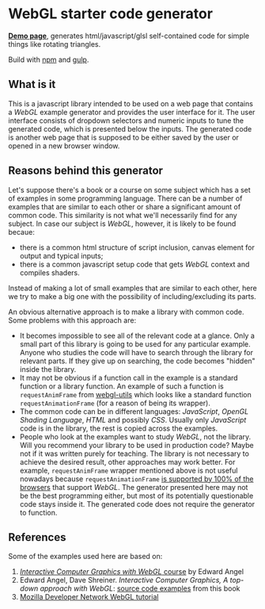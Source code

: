 # WebGL starter code generator

**[Demo page][demo-en-base]**, generates html/javascript/glsl self-contained code for simple things like rotating triangles.

Build with [npm] and [gulp].

## What is it

This is a javascript library intended to be used on a web page that contains a *WebGL* example generator and provides the user interface for it.
The user interface consists of dropdown selectors and numeric inputs to tune the generated code, which is presented below the inputs.
The generated code is another web page that is supposed to be either saved by the user or opened in a new browser window.

## Reasons behind this generator

Let's suppose there's a book or a course on some subject which has a set of examples in some programming language.
There can be a number of examples that are similar to each other or share a significant amount of common code.
This similarity is not what we'll necessarily find for any subject.
In case our subject is *WebGL*, however, it is likely to be found becaue:

* there is a common html structure of script inclusion, canvas element for output and typical inputs;
* there is a common javascript setup code that gets *WebGL* context and compiles shaders.

Instead of making a lot of small examples that are similar to each other, here we try to make a big one
with the possibility of including/excluding its parts.

An obvious alternative approach is to make a library with common code.
Some problems with this approach are:

* It becomes impossible to see all of the relevant code at a glance.
  Only a small part of this library is going to be used for any particular example.
  Anyone who studies the code will have to search through the library for relevant parts.
  If they give up on searching, the code becomes "hidden" inside the library.
* It may not be obvious if a function call in the example is a standard function or a library function.
  An example of such a function is `requestAnimFrame` from [webgl-utils] which looks like a standard function `requestAnimationFrame`
  (for a reason of being its wrapper).
* The common code can be in different languages: *JavaScript*, *OpenGL Shading Language*, *HTML* and possibly *CSS*.
  Usually only *JavaScript* code is in the library, the rest is copied across the examples.
* People who look at the examples want to study *WebGL*, not the library.
  Will you recommend your library to be used in production code?
  Maybe not if it was written purely for teaching.
  The library is not necessary to achieve the desired result, other approaches may work better.
  For example, `requestAnimFrame` wrapper mentioned above is not useful nowadays because `requestAnimationFrame` [is supported by 100% of the browsers][webglstats] that support *WebGL*.
  The generator presented here may not be the best programming either, but most of its potentially questionable code stays inside it.
  The generated code does not require the generator to function.

## References

Some of the examples used here are based on:

1. [*Interactive Computer Graphics with WebGL* course][esangel-course] by Edward Angel
2. Edward Angel, Dave Shreiner. *Interactive Computer Graphics, A top-down approach with WebGL*: [source code examples][esangel-code] from this book
3. [Mozilla Developer Network WebGL tutorial][mdn]

[demo-en-base]: http://antonkhorev.github.io/webgl-starter/en/base/
[npm]: https://www.npmjs.com/
[gulp]: http://gulpjs.com/
[webgl-utils]: https://github.com/KhronosGroup/WebGL/blob/master/sdk/demos/common/webgl-utils.js
[webglstats]: http://webglstats.com/
[esangel-course]: https://www.coursera.org/course/webgl
[esangel-code]: https://github.com/esangel/WebGL
[mdn]: https://developer.mozilla.org/en-US/docs/Web/API/WebGL_API/Tutorial
